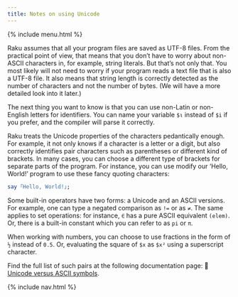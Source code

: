 ```yaml
---
title: Notes on using Unicode
---
```


{% include menu.html %}

Raku assumes that all your program files are saved as UTF-8 files. From the practical point of view, that means that you don’t have to worry about non-ASCII characters in, for example, string literals. But that’s not only that. You most likely will not need to worry if your program reads a text file that is also a UTF-8 file. It also means that string length is correctly detected as the number of characters and not the number of bytes. (We will have a more detailed look into it later.) 

The next thing you want to know is that you can use non-Latin or non-English letters for identifiers. You can name your variable `$ι` instead of `$i` if you prefer, and the compiler will parse it correctly.

Raku treats the Unicode properties of the characters pedantically enough. For example, it not only knows if a character is a letter or a digit, but also correctly identifies pair characters such as parentheses or different kind of brackets. In many cases, you can choose a different type of brackets for separate parts of the program. For instance, you can use modify our ‘Hello, World!’ program to use these fancy quoting characters:

```raku
say ｢Hello, World!｣;
```

Some built-in operators have two forms: a Unicode and an ASCII versions. For example, one can type a negated comparison as `!=` or as `≠`. The same applies to set operations: for instance, `∈` has a pure ASCII equivalent `(elem)`. Or, there is a built-in constant which you can refer to as `pi` or `π`.

When working with numbers, you can choose to use fractions in the form of `½` instead of `0.5`. Or, evaluating the square of `$x` as `$x²` using a superscript character.

Find the full list of such pairs at the following documentation page: 📖 [Unicode versus ASCII symbols](https://docs.raku.org/language/unicode_ascii).

{% include nav.html %}

